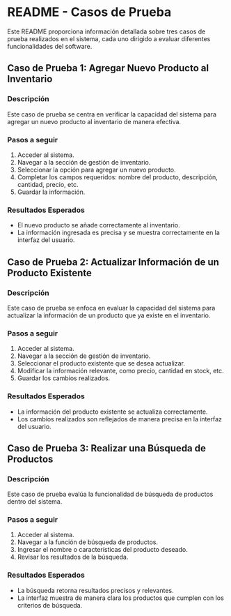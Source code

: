 # README - Casos de Prueba

Este README proporciona información detallada sobre tres casos de prueba realizados en el sistema, cada uno dirigido a evaluar diferentes funcionalidades del software.

## Caso de Prueba 1: Agregar Nuevo Producto al Inventario

### Descripción

Este caso de prueba se centra en verificar la capacidad del sistema para agregar un nuevo producto al inventario de manera efectiva.

### Pasos a seguir

1. Acceder al sistema.
2. Navegar a la sección de gestión de inventario.
3. Seleccionar la opción para agregar un nuevo producto.
4. Completar los campos requeridos: nombre del producto, descripción, cantidad, precio, etc.
5. Guardar la información.

### Resultados Esperados

- El nuevo producto se añade correctamente al inventario.
- La información ingresada es precisa y se muestra correctamente en la interfaz del usuario.

## Caso de Prueba 2: Actualizar Información de un Producto Existente

### Descripción

Este caso de prueba se enfoca en evaluar la capacidad del sistema para actualizar la información de un producto que ya existe en el inventario.

### Pasos a seguir

1. Acceder al sistema.
2. Navegar a la sección de gestión de inventario.
3. Seleccionar el producto existente que se desea actualizar.
4. Modificar la información relevante, como precio, cantidad en stock, etc.
5. Guardar los cambios realizados.

### Resultados Esperados

- La información del producto existente se actualiza correctamente.
- Los cambios realizados son reflejados de manera precisa en la interfaz del usuario.

## Caso de Prueba 3: Realizar una Búsqueda de Productos

### Descripción

Este caso de prueba evalúa la funcionalidad de búsqueda de productos dentro del sistema.

### Pasos a seguir

1. Acceder al sistema.
2. Navegar a la función de búsqueda de productos.
3. Ingresar el nombre o características del producto deseado.
4. Revisar los resultados de la búsqueda.

### Resultados Esperados

- La búsqueda retorna resultados precisos y relevantes.
- La interfaz muestra de manera clara los productos que cumplen con los criterios de búsqueda.
